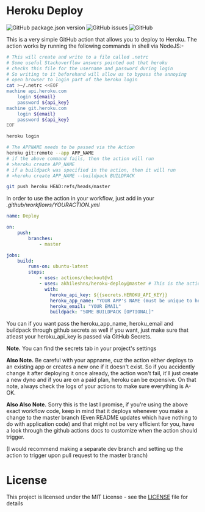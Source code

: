 # Heroku Deploy

![GitHub package.json version](https://img.shields.io/github/package-json/v/AkhileshNS/heroku-deploy.svg)
![GitHub issues](https://img.shields.io/github/issues/AkhileshNS/heroku-deploy.svg)
![GitHub](https://img.shields.io/github/license/AkhileshNS/heroku-deploy.svg)

This is a very simple GitHub action that allows you to deploy to Heroku. The action works by running the following commands in shell via NodeJS:-

```bash
# This will create and write to a file called .netrc
# Some useful Stackoverflow answers pointed out that heroku
# checks this file for the username and password during login
# So writing to it beforehand will allow us to bypass the annoying
# open browser to login part of the heroku login
cat >~/.netrc <<EOF
machine api.heroku.com
    login ${email}
    password ${api_key}
machine git.heroku.com
    login ${email}
    password ${api_key}
EOF

heroku login

# The APPNAME needs to be passed via the Action
heroku git:remote --app APP_NAME
# if the above command fails, then the action will run
# >heroku create APP_NAME
# if a buildpack was specified in the action, then it will run
# >heroku create APP_NAME --buildpack BUILDPACK

git push heroku HEAD:refs/heads/master
```

In order to use the action in your workflow, just add in your _.github/workflows/YOURACTION.yml_

```yaml
name: Deploy

on:
	push:
		branches:
			- master

jobs:
	build:
		runs-on: ubuntu-latest
		steps:
			- uses: actions/checkout@v1
			- uses: akhileshns/heroku-deploy@master # This is the action
			  with:
			  	heroku_api_key: ${{secrets.HEROKU_API_KEY}}
			  	heroku_app_name: "YOUR APP's NAME (must be unique to heroku)"
			  	heroku_email: "YOUR EMAIL"
			  	buildpack: "SOME BUILDPACK [OPTIONAL]"
```

You can if you want pass the heroku_app_name, heroku_email and buildpack through github secrets as well if you want, just make sure that atleast your heroku_api_key is passed via GitHub Secrets.

**Note.** You can find the secrets tab in your project's settings

**Also Note.** Be careful with your appname, cuz the action either deploys to an existing app or creates a new one if it doesn't exist. So if you accidently change it after deploying it once already, the action won't fail, it'll just create a new dyno and if you are on a paid plan, heroku can be expensive. On that note, always check the logs of your actions to make sure everything is A-OK.

**Also Also Note.** Sorry this is the last I promise, if you're using the above exact workflow code, keep in mind that it deploys whenever you make a change to the master branch (Even README updates which have nothing to do with application code) and that might not be very efficient for you, have a look through the github actions docs to customize when the action should trigger. 

(I would recommend making a separate dev branch and setting up the action to trigger upon pull request to the master branch) 

# License

This project is licensed under the MIT License - see the [LICENSE](https://github.com/AkhileshNS/heroku-deploy/blob/master/LICENSE) file for details